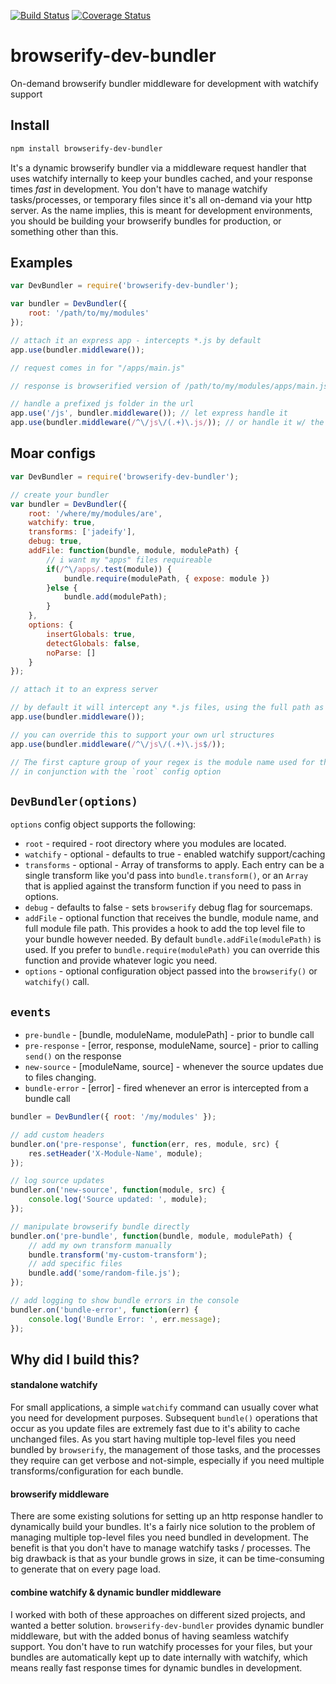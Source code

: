 [![Build Status](https://travis-ci.org/selfcontained/browserify-dev-bundler.svg?branch=master)](https://travis-ci.org/selfcontained/browserify-dev-bundler)
[![Coverage Status](https://img.shields.io/coveralls/selfcontained/browserify-dev-bundler.svg)](https://coveralls.io/r/selfcontained/browserify-dev-bundler?branch=master)


browserify-dev-bundler
======================

On-demand browserify bundler middleware for development with watchify support

## Install

```bash
npm install browserify-dev-bundler
```

It's a dynamic browserify bundler via a middleware request handler that uses watchify internally to keep your bundles cached, and your response times *fast* in development.  You don't have to manage watchify tasks/processes, or temporary files since it's all on-demand via your http server.  As the name implies, this is meant for development environments, you should be building your browserify bundles for production, or something other than this.

## Examples

```javascript
var DevBundler = require('browserify-dev-bundler');

var bundler = DevBundler({
    root: '/path/to/my/modules'
});

// attach it an express app - intercepts *.js by default
app.use(bundler.middleware());

// request comes in for "/apps/main.js"

// response is browserified version of /path/to/my/modules/apps/main.js

// handle a prefixed js folder in the url
app.use('/js', bundler.middleware()); // let express handle it
app.use(bundler.middleware(/^\/js\/(.+)\.js/)); // or handle it w/ the bundler
```

## Moar configs

```javascript
var DevBundler = require('browserify-dev-bundler');

// create your bundler
var bundler = DevBundler({
    root: '/where/my/modules/are',
    watchify: true,
    transforms: ['jadeify'],
    debug: true,
    addFile: function(bundle, module, modulePath) {
        // i want my "apps" files requireable
        if(/^\/apps/.test(module)) {
            bundle.require(modulePath, { expose: module })
        }else {
            bundle.add(modulePath);
        }
    },
    options: {
        insertGlobals: true,
        detectGlobals: false,
        noParse: []
    }
});

// attach it to an express server

// by default it will intercept any *.js files, using the full path as the module name
app.use(bundler.middleware());

// you can override this to support your own url structures
app.use(bundler.middleware(/^\/js\/(.+)\.js$/));

// The first capture group of your regex is the module name used for the bundle
// in conjunction with the `root` config option
```

## `DevBundler(options)`

`options` config object supports the following:
+    `root` - required - root directory where you modules are located.
+    `watchify` - optional - defaults to true - enabled watchify support/caching
+    `transforms` - optional - Array of transforms to apply.  Each entry can be a single transform like you'd pass into `bundle.transform()`, or an `Array` that is applied against the transform function if you need to pass in options.
+    `debug` - defaults to false - sets `browserify` debug flag for sourcemaps.
+    `addFile` - optional function that receives the bundle, module name, and full module file path.  This provides a hook to add the top level file to your bundle however needed.  By default `bundle.addFile(modulePath)` is used.  If you prefer to `bundle.require(modulePath)` you can override this function and provide whatever logic you need.
+    `options` - optional configuration object passed into the `browserify()` or `watchify()` call.

## `events`

+    `pre-bundle` - [bundle, moduleName, modulePath] - prior to bundle call
+    `pre-response` - [error, response, moduleName, source] - prior to calling `send()` on the response
+    `new-source` - [moduleName, source] - whenever the source updates due to files changing.
+    `bundle-error` - [error] - fired whenever an error is intercepted from a bundle call

```javascript
bundler = DevBundler({ root: '/my/modules' });

// add custom headers
bundler.on('pre-response', function(err, res, module, src) {
    res.setHeader('X-Module-Name', module);
});

// log source updates
bundler.on('new-source', function(module, src) {
    console.log('Source updated: ', module);
});

// manipulate browserify bundle directly
bundler.on('pre-bundle', function(bundle, module, modulePath) {
    // add my own transform manually
    bundle.transform('my-custom-transform');
    // add specific files
    bundle.add('some/random-file.js');
});

// add logging to show bundle errors in the console
bundler.on('bundle-error', function(err) {
    console.log('Bundle Error: ', err.message);
});
```

## Why did I build this?

#### standalone watchify

For small applications, a simple `watchify` command can usually cover what you need for development purposes.  Subsequent `bundle()` operations that occur as you update files are extremely fast due to it's ability to cache unchanged files.  As you start having multiple top-level files you need bundled by `browserify`, the management of those tasks, and the processes they require can get verbose and not-simple, especially if you need multiple transforms/configuration for each bundle.

#### browserify middleware

There are some existing solutions for setting up an http response handler to dynamically build your bundles.  It's a fairly nice solution to the problem of managing multiple top-level files you need bundled in development.  The benefit is that you don't have to manage watchify tasks / processes.  The big drawback is that as your bundle grows in size, it can be time-consuming to generate that on every page load.

#### combine watchify & dynamic bundler middleware

I worked with both of these approaches on different sized projects, and wanted a better solution.  `browserify-dev-bundler` provides dynamic bundler middleware, but with the added bonus of having seamless watchify support.  You don't have to run watchify processes for your files, but your bundles are automatically kept up to date internally with watchify, which means really fast response times for dynamic bundles in development.
